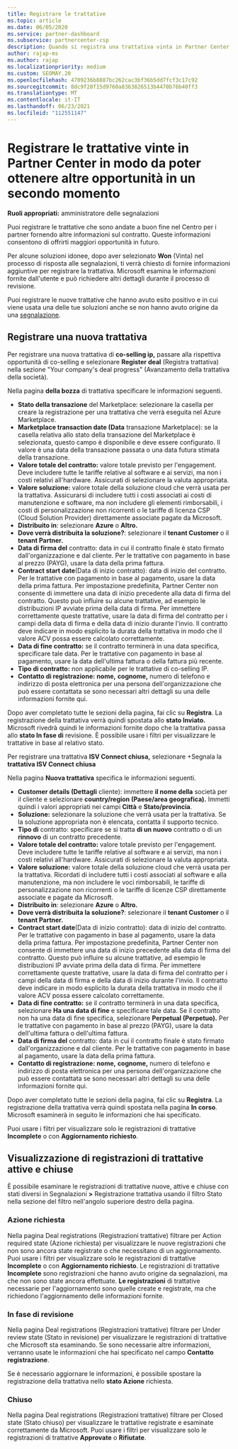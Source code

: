 ```yaml
---
title: Registrare le trattative
ms.topic: article
ms.date: 06/05/2020
ms.service: partner-dashboard
ms.subservice: partnercenter-csp
description: Quando si registra una trattativa vinta in Partner Center, Microsoft offre più opportunità in futuro.
author: rajap-ms
ms.author: rajap
ms.localizationpriority: medium
ms.custom: SEOMAY.20
ms.openlocfilehash: 4709236b8887bc262cac3bf36b5dd7fcf3c17c92
ms.sourcegitcommit: 8dc9f28f15d9760a8363826513b4470b76b40ff3
ms.translationtype: MT
ms.contentlocale: it-IT
ms.lasthandoff: 06/23/2021
ms.locfileid: "112551147"
---
```

# <a name="register-deals-youve-won-in-partner-center-so-you-can-get-more-opportunities-later"></a>Registrare le trattative vinte in Partner Center in modo da poter ottenere altre opportunità in un secondo momento

**Ruoli appropriati:** amministratore delle segnalazioni

Puoi registrare le trattative che sono andate a buon fine nel Centro per i partner fornendo altre informazioni sul contratto. Queste informazioni consentono di offrirti maggiori opportunità in futuro.

Per alcune soluzioni idonee, dopo aver selezionato **Won** (Vinta) nel processo di risposta alle segnalazioni, [](manage-leads.md)ti verrà chiesto di fornire informazioni aggiuntive per registrare la trattativa. Microsoft esamina le informazioni fornite dall'utente e può richiedere altri dettagli durante il processo di revisione.

Puoi registrare le nuove trattative che hanno avuto esito positivo e in cui viene usata una delle tue soluzioni anche se non hanno avuto origine da una [segnalazione](referrals.md).

## <a name="register-a-new-deal"></a>Registrare una nuova trattativa

Per registrare una nuova trattativa di **co-selling ip,** passare alla rispettiva opportunità di co-selling e selezionare **Register deal** (Registra trattativa) nella sezione "Your company's deal progress" (Avanzamento della trattativa della società).

Nella pagina **della bozza** di trattativa specificare le informazioni seguenti.

- **Stato della transazione** del Marketplace: selezionare la casella per creare la registrazione per una trattativa che verrà eseguita nel Azure Marketplace.
- **Marketplace transaction date (Data** transazione Marketplace): se la casella relativa allo stato della transazione del Marketplace è selezionata, questo campo è disponibile e deve essere configurato. Il valore è una data della transazione passata o una data futura stimata della transazione.
- **Valore totale del contratto:** valore totale previsto per l'engagement. Deve includere tutte le tariffe relative al software e ai servizi, ma non i costi relativi all'hardware. Assicurati di selezionare la valuta appropriata.
- **Valore soluzione:** valore totale della soluzione cloud che verrà usata per la trattativa. Assicurarsi di includere tutti i costi associati ai costi di manutenzione e software, ma non includere gli elementi rimborsabili, i costi di personalizzazione non ricorrenti o le tariffe di licenza CSP (Cloud Solution Provider) direttamente associate pagate da Microsoft.
- **Distribuito in**: selezionare **Azure** o **Altro.**
- **Dove verrà distribuita la soluzione?**: selezionare il **tenant Customer** o il **tenant Partner.**
- **Data di firma del** contratto: data in cui il contratto finale è stato firmato dall'organizzazione e dal cliente. Per le trattative con pagamento in base al prezzo (PAYG), usare la data della prima fattura.
- **Contract start date**(Data di inizio contratto): data di inizio del contratto. Per le trattative con pagamento in base al pagamento, usare la data della prima fattura. Per impostazione predefinita, Partner Center non consente di immettere una data di inizio precedente alla data di firma del contratto. Questo può influire su alcune trattative, ad esempio le distribuzioni IP avviate prima della data di firma. Per immettere correttamente queste trattative, usare la  data di firma del contratto per i campi della data di firma e della data di inizio durante l'invio. Il contratto deve indicare in modo esplicito la durata della trattativa in modo che il valore ACV possa essere calcolato correttamente.
- **Data di fine contratto:** se il contratto terminerà in una data specifica, specificare tale data. Per le trattative con pagamento in base al pagamento, usare la data dell'ultima fattura o della fattura più recente.
- **Tipo di contratto:** non applicabile per le trattative di co-selling IP.
- **Contatto di registrazione:** **nome,**  **cognome,** numero  di telefono e indirizzo di posta elettronica per una persona dell'organizzazione che può essere contattata se sono necessari altri dettagli su una delle informazioni fornite qui.

Dopo aver completato tutte le sezioni della pagina, fai clic su **Registra**. La registrazione della trattativa verrà quindi spostata allo **stato Inviato.** Microsoft rivedrà quindi le informazioni fornite dopo che la trattativa passa allo **stato In fase di** revisione. È possibile usare i filtri per visualizzare le trattative in base al relativo stato.

Per registrare una trattativa **ISV Connect chiusa,** selezionare +Segnala la **trattativa ISV Connect chiusa**

Nella pagina **Nuova trattativa** specifica le informazioni seguenti.

- **Customer details (Dettagli** cliente): immettere **il nome della** società per il cliente e selezionare **country/region (Paese/area geografica).** Immetti quindi i valori appropriati nei campi **Città** e **Stato/provincia**.
- **Soluzione:** selezionare la soluzione che verrà usata per la trattativa. Se la soluzione appropriata non è elencata, contatta il supporto tecnico.
- **Tipo di** contratto: specificare se si tratta **di un nuovo** contratto o di un **rinnovo** di un contratto precedente.
- **Valore totale del contratto:** valore totale previsto per l'engagement. Deve includere tutte le tariffe relative al software e ai servizi, ma non i costi relativi all'hardware. Assicurati di selezionare la valuta appropriata.
- **Valore soluzione:** valore totale della soluzione cloud che verrà usata per la trattativa. Ricordati di includere tutti i costi associati al software e alla manutenzione, ma non includere le voci rimborsabili, le tariffe di personalizzazione non ricorrenti o le tariffe di licenze CSP direttamente associate e pagate da Microsoft.
- **Distribuito in**: selezionare **Azure** o **Altro.**
- **Dove verrà distribuita la soluzione?**: selezionare il **tenant Customer** o il **tenant Partner.**
- **Contract start date**(Data di inizio contratto): data di inizio del contratto. Per le trattative con pagamento in base al pagamento, usare la data della prima fattura. Per impostazione predefinita, Partner Center non consente di immettere una data di inizio precedente alla data di firma del contratto. Questo può influire su alcune trattative, ad esempio le distribuzioni IP avviate prima della data di firma. Per immettere correttamente queste trattative, usare  la data di firma del contratto per i campi della data di firma e della data di inizio durante l'invio. Il contratto deve indicare in modo esplicito la durata della trattativa in modo che il valore ACV possa essere calcolato correttamente.
- **Data di fine contratto:** se il contratto terminerà in una data specifica, selezionare **Ha una data di fine** e specificare tale data. Se il contratto non ha una data di fine specifica, selezionare **Perpetual (Perpetuo).** Per le trattative con pagamento in base al prezzo (PAYG), usare la data dell'ultima fattura o dell'ultima fattura.
- **Data di firma del** contratto: data in cui il contratto finale è stato firmato dall'organizzazione e dal cliente. Per le trattative con pagamento in base al pagamento, usare la data della prima fattura.
- **Contatto di registrazione:** **nome,**  **cognome,** numero  di telefono e indirizzo di posta elettronica per una persona dell'organizzazione che può essere contattata se sono necessari altri dettagli su una delle informazioni fornite qui.

Dopo aver completato tutte le sezioni della pagina, fai clic su **Registra**. La registrazione della trattativa verrà quindi spostata nella pagina **In corso**. Microsoft esaminerà in seguito le informazioni che hai specificato.

Puoi usare i filtri per visualizzare solo le registrazioni di trattative **Incomplete** o con **Aggiornamento richiesto**.

## <a name="viewing-active-and-closed-deal-registrations"></a>Visualizzazione di registrazioni di trattative attive e chiuse

È possibile esaminare le registrazioni di trattative nuove, attive e chiuse con stati diversi in Segnalazioni **>** Registrazione trattativa usando il filtro Stato nella sezione del filtro nell'angolo superiore destro della pagina.

### <a name="action-required"></a>Azione richiesta

Nella pagina Deal registrations (Registrazioni trattative) filtrare per Action required state (Azione richiesta) per visualizzare le nuove registrazioni che non sono ancora state registrate o che necessitano di un aggiornamento. Puoi usare i filtri per visualizzare solo le registrazioni di trattative **Incomplete** o con **Aggiornamento richiesto**. Le registrazioni di trattative **Incomplete** sono registrazioni che hanno avuto origine da segnalazioni, ma che non sono state ancora effettuate. **Le registrazioni** di trattative necessarie per l'aggiornamento sono quelle create e registrate, ma che richiedono l'aggiornamento delle informazioni fornite.

### <a name="under-review"></a>In fase di revisione

Nella pagina Deal registrations (Registrazioni trattative) filtrare per Under review state (Stato in revisione) per visualizzare le registrazioni di trattative che Microsoft sta esaminando. Se sono necessarie altre informazioni, verranno usate le informazioni che hai specificato nel campo **Contatto registrazione**.

Se è necessario aggiornare le informazioni, è possibile spostare la registrazione della trattativa nello **stato Azione** richiesta.

### <a name="closed"></a>Chiuso

Nella pagina Deal registrations (Registrazioni trattative) filtrare per Closed state (Stato chiuso) per visualizzare le trattative registrate e esaminate correttamente da Microsoft. Puoi usare i filtri per visualizzare solo le registrazioni di trattative **Approvate** o **Rifiutate**.
